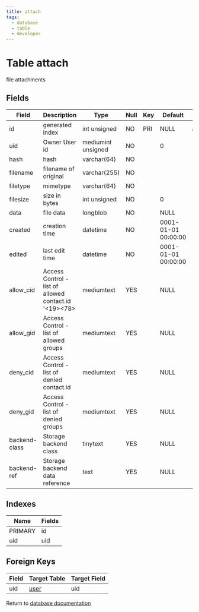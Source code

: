 ```yaml
---
title: attach
tags:
  - database
  - table
  - developer
---
```

# Table attach

file attachments

## Fields

| Field         | Description                                           | Type               | Null | Key | Default             | Extra          |
| ------------- | ----------------------------------------------------- | ------------------ | ---- | --- | ------------------- | -------------- |
| id            | generated index                                       | int unsigned       | NO   | PRI | NULL                | auto_increment |
| uid           | Owner User id                                         | mediumint unsigned | NO   |     | 0                   |                |
| hash          | hash                                                  | varchar(64)        | NO   |     |                     |                |
| filename      | filename of original                                  | varchar(255)       | NO   |     |                     |                |
| filetype      | mimetype                                              | varchar(64)        | NO   |     |                     |                |
| filesize      | size in bytes                                         | int unsigned       | NO   |     | 0                   |                |
| data          | file data                                             | longblob           | NO   |     | NULL                |                |
| created       | creation time                                         | datetime           | NO   |     | 0001-01-01 00:00:00 |                |
| edited        | last edit time                                        | datetime           | NO   |     | 0001-01-01 00:00:00 |                |
| allow_cid     | Access Control - list of allowed contact.id '<19><78> | mediumtext         | YES  |     | NULL                |                |
| allow_gid     | Access Control - list of allowed groups               | mediumtext         | YES  |     | NULL                |                |
| deny_cid      | Access Control - list of denied contact.id            | mediumtext         | YES  |     | NULL                |                |
| deny_gid      | Access Control - list of denied groups                | mediumtext         | YES  |     | NULL                |                |
| backend-class | Storage backend class                                 | tinytext           | YES  |     | NULL                |                |
| backend-ref   | Storage backend data reference                        | text               | YES  |     | NULL                |                |

## Indexes

| Name    | Fields   |
| ------- | -------- |
| PRIMARY | id       |
| uid     | uid      |

## Foreign Keys

| Field | Target Table                   | Target Field |
| ----- | ------------------------------ | ------------ |
| uid   | [user](/spec/database/db_user) | uid          |

Return to [database documentation](/spec/database/)
